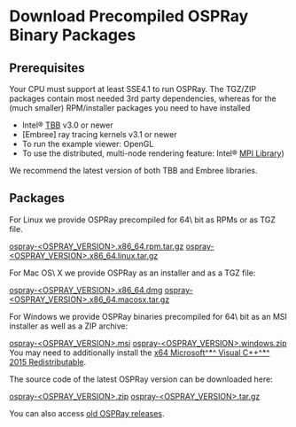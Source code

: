 Download Precompiled OSPRay Binary Packages
===========================================

Prerequisites
-------------

Your CPU must support at least SSE4.1 to run OSPRay. The TGZ/ZIP
packages contain most needed 3rd party dependencies, whereas for the
(much smaller) RPM/installer packages you need to have installed

- Intel® [TBB](https://www.threadingbuildingblocks.org/) v3.0 or newer
- [Embree] ray tracing kernels v3.1 or newer
- To run the example viewer: OpenGL
- To use the distributed, multi-node rendering feature: Intel® [MPI
  Library](https://software.intel.com/en-us/intel-mpi-library/))

We recommend the latest version of both TBB and Embree libraries.

Packages
--------

For Linux we provide OSPRay precompiled for 64\ bit as RPMs or as TGZ
file.

[ospray-<OSPRAY_VERSION>.x86_64.rpm.tar.gz](https://github.com/ospray/OSPRay/releases/download/v<OSPRAY_VERSION>/ospray-<OSPRAY_VERSION>.x86_64.rpm.tar.gz)
[ospray-<OSPRAY_VERSION>.x86_64.linux.tar.gz](https://github.com/ospray/OSPRay/releases/download/v<OSPRAY_VERSION>/ospray-<OSPRAY_VERSION>.x86_64.linux.tar.gz)

For Mac OS\ X we provide OSPRay as an installer and as a TGZ file:

[ospray-<OSPRAY_VERSION>.x86_64.dmg](https://github.com/ospray/OSPRay/releases/download/v<OSPRAY_VERSION>/ospray-<OSPRAY_VERSION>.x86_64.dmg)
[ospray-<OSPRAY_VERSION>.x86_64.macosx.tar.gz](https://github.com/ospray/OSPRay/releases/download/v<OSPRAY_VERSION>/ospray-<OSPRAY_VERSION>.x86_64.macosx.tar.gz)

For Windows we provide OSPRay binaries precompiled for 64\ bit as an MSI
installer as well as a ZIP archive:

[ospray-<OSPRAY_VERSION>.msi](https://github.com/ospray/OSPRay/releases/download/v<OSPRAY_VERSION>/ospray-<OSPRAY_VERSION>.msi)
[ospray-<OSPRAY_VERSION>.windows.zip](https://github.com/ospray/OSPRay/releases/download/v<OSPRAY_VERSION>/ospray-<OSPRAY_VERSION>.windows.zip)
You may need to additionally install the [x64 Microsoft^\*^ Visual C++^\*^ 2015
Redistributable](https://www.microsoft.com/download/details.aspx?id=53840).

The source code of the latest OSPRay version can be downloaded here:

[ospray-<OSPRAY_VERSION>.zip](https://github.com/ospray/OSPRay/archive/v<OSPRAY_VERSION>.zip)
[ospray-<OSPRAY_VERSION>.tar.gz](https://github.com/ospray/OSPRay/archive/v<OSPRAY_VERSION>.tar.gz)

You can also access [old OSPRay releases](https://github.com/ospray/OSPRay/releases).
